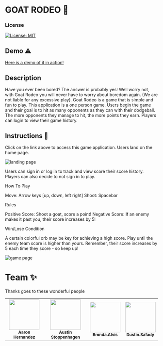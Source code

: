 # GOAT RODEO 🐐
### License
[![License: MIT](https://img.shields.io/badge/License-MIT-yellow.svg)](https://opensource.org/licenses/MIT)

## Demo ⚠️
[Here is a demo of it in action!](https://courtsandrevival.herokuapp.com/game) 

## Description
Have you ever been bored? The answer is probably yes! Well worry not, with Goat Rodeo you will never have to worry about boredom again. (We are not liable for any excessive play). Goat Rodeo is a game that is simple and fun to play. This application is a one person game. Users begin the game and their goal is to hit as many opponents as they can with their dodgeball. The more opponents they manage to hit, the more points they earn. Players can login to view their game history.

## Instructions 📝
Click on the link above to access this game application. Users land on the home page. 

![landing page](./public/images/landing-page.jpeg)

Users can sign in or log in to track and view score their score history. Players can also decide to not sign in to play. 

How To Play

Move: Arrow keys [up, down, left right]
Shoot: Spacebar

Rules

Positive Score: Shoot a goat, score a point!
Negative Score: If an enemy makes it past you, their score increases by 5!

Win/Lose Condition

A certain colorful orb may be key for achieving a high score.
Play until the enemy team score is higher than yours.
Remember, their score increases by 5 each time they score - so keep up!

![game page](./public/images/game-page.jpeg)


# Team ✨

Thanks goes to these wonderful people 
<table>
  <tr>
<td align="center"><a href="https://github.com/aaronhdm"><img src="https://avatars.githubusercontent.com/u/107087837?v=4" width="100px;" alt=""/><br /><sub><b>Aaron Hernandez </b></sub></a></td>
<td align="center"><a href="https://github.com/DEAD-STOP"><img src="https://avatars.githubusercontent.com/u/95449958?v=4" width="100px;" alt=""/><br /><sub><b>Austin Stoppenhagen </b></sub></a></td>
<td align="center"><a href="https://github.com/bralvis2"><img src="https://avatars.githubusercontent.com/u/107074621?v=4" width="100px;" alt=""/><br /><sub><b>Brenda Alvis</b></sub></a></td>
<td align="center"><a href="https://github.com/Dusticcus"><img src="https://avatars.githubusercontent.com/u/105759495?v=4" width="100px;" alt=""/><br /><sub><b> Dustin Safady</b></sub></a></td>
 </tr>
</table>
